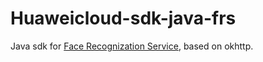 # Huaweicloud-sdk-java-frs
Java sdk for [Face Recognization Service](https://www.huaweicloud.com/product/face.html), based on okhttp.

